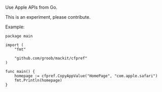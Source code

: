Use Apple APIs from Go.

This is an experiment, please contribute.

Example: 
```
package main

import (
	"fmt"

	"github.com/groob/mackit/cfpref"
)

func main() {
	homepage := cfpref.CopyAppValue("HomePage", "com.apple.safari")
	fmt.Println(homepage)
}
```
